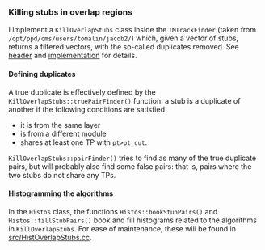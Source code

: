 ### Killing stubs in overlap regions

I implement a `KillOverlapStubs` class inside the `TMTrackFinder` (taken from `/opt/ppd/cms/users/tomalin/jacob2/`) which, given a vector of stubs, returns a filtered vectors, with the so-called duplicates removed. See [header](interface/KillOverlapStubs.h) and [implementation](src/KillOverlapStubs.cc) for details.


#### Defining duplicates

A true duplicate is effectively defined by the `KillOverlapStubs::truePairFinder()` function: a stub is a duplicate of another if the following conditions are satisfied

- it is from the same layer
- is from a different module
- shares at least one TP with `pt>pt_cut`.

`KillOverlapStubs::pairFinder()` tries to find as many of the true duplicate pairs, but will probably also find some false pairs: that is, pairs where the two stubs do not share any TPs.


#### Histogramming the algorithms

In the `Histos` class, the functions `Histos::bookStubPairs()` and `Histos::fillStubPairs()` book and fill histograms related to the algorithms in `KillOverlapStubs`. For ease of maintenance, these will be found in [src/HistOverlapStubs.cc](src/HistOverlapStubs.cc).
